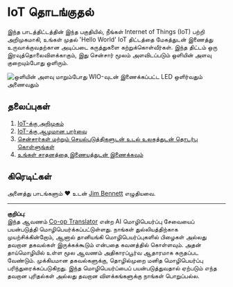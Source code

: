 <!--
CO_OP_TRANSLATOR_METADATA:
{
  "original_hash": "e2b1b891b08ef7633d285547fbe73290",
  "translation_date": "2025-10-11T11:18:29+00:00",
  "source_file": "1-getting-started/README.md",
  "language_code": "ta"
}
-->
# IoT தொடங்குதல்

இந்த பாடத்திட்டத்தின் இந்த பகுதியில், நீங்கள் Internet of Things (IoT) பற்றி அறிமுகமாகி, உங்கள் முதல் 'Hello World' IoT திட்டத்தை மேகத்துடன் இணைத்து உருவாக்குவதற்கான அடிப்படை கருத்துகளை கற்றுக்கொள்வீர்கள். இந்த திட்டம் ஒரு இரவுத்தொலைவிளக்காகும், இது சென்சார் மூலம் அளவிடப்படும் ஒளியின் அளவு குறையும்போது ஒளிரும்.

![ஒளியின் அளவு மாறும்போது WIO-வுடன் இணைக்கப்பட்ட LED ஒளிர்வதும் அணைவதும்](../../../images/wio-running-assignment-1-1.gif)

## தலைப்புகள்

1. [IoT-க்கு அறிமுகம்](lessons/1-introduction-to-iot/README.md)
1. [IoT-க்கு ஆழமான பார்வை](lessons/2-deeper-dive/README.md)
1. [சென்சார்கள் மற்றும் செயல்படுத்திகளுடன் உடல் உலகத்துடன் தொடர்பு கொள்ளுங்கள்](lessons/3-sensors-and-actuators/README.md)
1. [உங்கள் சாதனத்தை இணையத்துடன் இணைக்கவும்](lessons/4-connect-internet/README.md)

## கிரெடிட்கள்

அனைத்து பாடங்களும் ♥️ உடன் [Jim Bennett](https://GitHub.com/JimBobBennett) எழுதியவை.

---

**குறிப்பு**:  
இந்த ஆவணம் [Co-op Translator](https://github.com/Azure/co-op-translator) என்ற AI மொழிபெயர்ப்பு சேவையைப் பயன்படுத்தி மொழிபெயர்க்கப்பட்டுள்ளது. நாங்கள் துல்லியத்திற்காக முயற்சிக்கின்றோம், ஆனால் தானியங்கி மொழிபெயர்ப்புகளில் பிழைகள் அல்லது தவறான தகவல்கள் இருக்கக்கூடும் என்பதை கவனத்தில் கொள்ளவும். அதன் தாய்மொழியில் உள்ள மூல ஆவணம் அதிகாரப்பூர்வ ஆதாரமாக கருதப்பட வேண்டும். முக்கியமான தகவல்களுக்கு, தொழில்முறை மனித மொழிபெயர்ப்பு பரிந்துரைக்கப்படுகிறது. இந்த மொழிபெயர்ப்பைப் பயன்படுத்துவதால் ஏற்படும் எந்த தவறான புரிதல்கள் அல்லது தவறான விளக்கங்களுக்கு நாங்கள் பொறுப்பல்ல.